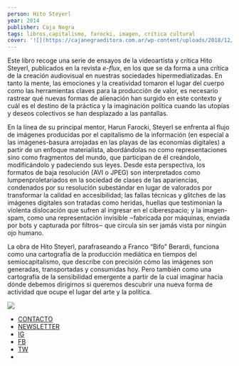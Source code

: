 ```yaml
---
person: Hito Steyerl
year: 2014
publisher: Caja Negra
tags: libros,capitalismo, farocki, imagen, crítica cultural
cover: '![](https://cajanegraeditora.com.ar/wp-content/uploads/2018/12/tapa_HITO_alta.jpg)'
---
```


Este libro recoge una serie de ensayos de la videoartista y crítica Hito Steyerl, publicados en la revista _e-flux_, en los que se da forma a una crítica de la creación audiovisual en nuestras sociedades hipermediatizadas. En tanto la mente, las emociones y la creatividad tomaron el lugar del cuerpo como las herramientas claves para la producción de valor, es necesario rastrear qué nuevas formas de alienación han surgido en este contexto y cuál es el destino de la práctica y la imaginación política cuando las utopías y deseos colectivos se han desplazado a las pantallas.

En la línea de su principal mentor, Harun Farocki, Steyerl se enfrenta al flujo de imágenes producidas por el capitalismo de la información (en especial a las imágenes-basura arrojadas en las playas de las economías digitales) a partir de un enfoque materialista, abordándolas no como representaciones sino como fragmentos del mundo, que participan de él creándolo, modificándolo y padeciendo sus leyes. Desde esta perspectiva, los formatos de baja resolución (AVI o JPEG) son interpretados como lumpenproletariados en la sociedad de clases de las apariencias, condenados por su resolución subestándar en lugar de valorados por transformar la calidad en accesibilidad; las fallas técnicas y glitches de las imágenes digitales son tratadas como heridas, huellas que testimonian la violenta dislocación que sufren al ingresar en el ciberespacio; y la imagen-spam, como una representación invisible ‒fabricada por máquinas, enviada por bots y capturada por filtros‒ que circula sin ser jamás vista por ningún ojo humano.

La obra de Hito Steyerl, parafraseando a Franco “Bifo” Berardi, funciona como una cartografía de la producción mediática en tiempos del semiocapitalismo, que describe con precisión cómo las imágenes son generadas, transportadas y consumidas hoy. Pero también como una cartografía de la sensibilidad emergente a partir de la cual imaginar hacia dónde debemos dirigirnos si queremos descubrir una nueva forma de actividad que ocupe el lugar del arte y la política.

![](https://cajanegraeditora.com.ar/wp-content/uploads/2018/12/36.jpg)

-   [CONTACTO](https://cajanegraeditora.com.ar/libros/los-condenados-de-la-pantalla-0/#)
-   [NEWSLETTER](https://cajanegraeditora.com.ar/libros/los-condenados-de-la-pantalla-0/#newsletter-modal)
-   [IG](https://www.instagram.com/cajanegraeditora/)
-   [FB](https://es-la.facebook.com/cajanegraeditora/)
-   [TW](https://twitter.com/cajanegraedit)
-   [](https://open.spotify.com/user/qepz0am9ezkfy9lfmh5xp1mlj?si=e9e5004ac17146d1)